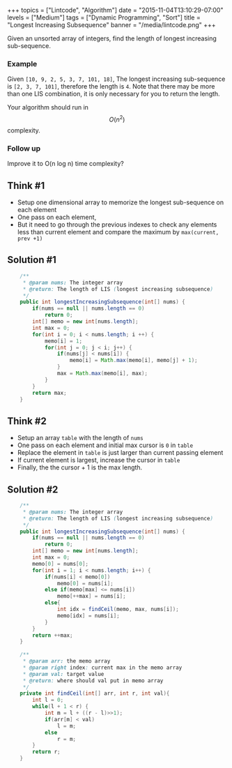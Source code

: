 +++
topics = ["Lintcode", "Algorithm"]
date = "2015-11-04T13:10:29-07:00"
levels = ["Medium"]
tags = ["Dynamic Programming", "Sort"]
title = "Longest Increasing Subsequence"
banner = "/media/lintcode.png"
+++

Given an unsorted array of integers, find the length of longest increasing sub-sequence.

### Example
Given `[10, 9, 2, 5, 3, 7, 101, 18]`,
The longest increasing sub-sequence is `[2, 3, 7, 101]`, therefore the length is `4`. Note that there may be more than one LIS combination, it is only necessary for you to return the length.

Your algorithm should run in $$O(n^2)$$ complexity.

### Follow up
Improve it to O(n log n) time complexity?

## Think #1
- Setup one dimensional array to memorize the longest sub-sequence on each element
- One pass on each element, 
- But it need to go through the previous indexes to check any elements less than current element and compare the maximum by `max(current, prev +1)`

## Solution #1
```java
    /**
     * @param nums: The integer array
     * @return: The length of LIS (longest increasing subsequence)
     */
    public int longestIncreasingSubsequence(int[] nums) {
        if(nums == null || nums.length == 0)
            return 0;
        int[] memo = new int[nums.length];
        int max = 0;
        for(int i = 0; i < nums.length; i ++) {
            memo[i] = 1;
            for(int j = 0; j < i; j++) {
                if(nums[j] < nums[i]) {
                    memo[i] = Math.max(memo[i], memo[j] + 1);
                }
                max = Math.max(memo[i], max);
            }
        }
        return max;
    }
```

## Think #2
- Setup an array `table` with the length of `nums`
- One pass on each element and initial max cursor is `0` in `table`
- Replace the element in `table` is just larger than current passing element
- If current element is largest, increase the cursor in `table`
- Finally, the the cursor + 1 is the max length.

## Solution #2
```java
    /**
     * @param nums: The integer array
     * @return: The length of LIS (longest increasing subsequence)
     */
    public int longestIncreasingSubsequence(int[] nums) {
        if(nums == null || nums.length == 0)
            return 0;
        int[] memo = new int[nums.length];
        int max = 0;
        memo[0] = nums[0];
        for(int i = 1; i < nums.length; i++) {
            if(nums[i] < memo[0])
                memo[0] = nums[i];
            else if(memo[max] <= nums[i])
                memo[++max] = nums[i];
            else{
                int idx = findCeil(memo, max, nums[i]);
                memo[idx] = nums[i];
            }
        }
        return ++max;
    }
    
    /**
     * @param arr: the memo array
     * @param right index: current max in the memo array
     * @param val: target value
     * @return: where should val put in memo array
     */
    private int findCeil(int[] arr, int r, int val){
        int l = 0;
        while(l + 1 < r) {
            int m = l + ((r - l)>>1);
            if(arr[m] < val)
                l = m;
            else
                r = m;
        }
        return r;
    }
```